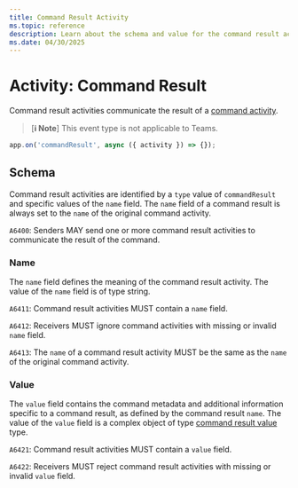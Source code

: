 ```yaml
---
title: Command Result Activity
ms.topic: reference
description: Learn about the schema and value for the command result activity.
ms.date: 04/30/2025
---
```


# Activity: Command Result

Command result activities communicate the result of a [command activity](https://github.com/microsoft/Agents/blob/main/specs/activity/protocol-activity.md#command-activity).

> [**ℹ️ Note**]
> This event type is not applicable to Teams.

```typescript
app.on('commandResult', async ({ activity }) => {});
```

## Schema

Command result activities are identified by a `type` value of `commandResult` and specific values of the `name` field. The `name` field of a command result is always set to the `name` of the original command activity.

`A6400`: Senders MAY send one or more command result activities to communicate the result of the command.

### Name

The `name` field defines the meaning of the command result activity. The value of the `name` field is of type string.

`A6411`: Command result activities MUST contain a `name` field.

`A6412`: Receivers MUST ignore command activities with missing or invalid `name` field.

`A6413`: The `name` of a command result activity MUST be the same as the `name` of the original command activity.

### Value

The `value` field contains the command metadata and additional information specific to a command result, as defined by the command result `name`. The value of the `value` field is a complex object of type [command result value](https://github.com/microsoft/Agents/blob/main/specs/activity/protocol-activity.md#command-result-value) type.

`A6421`: Command result activities MUST contain a `value` field.

`A6422`: Receivers MUST reject command result activities with missing or invalid `value` field.
